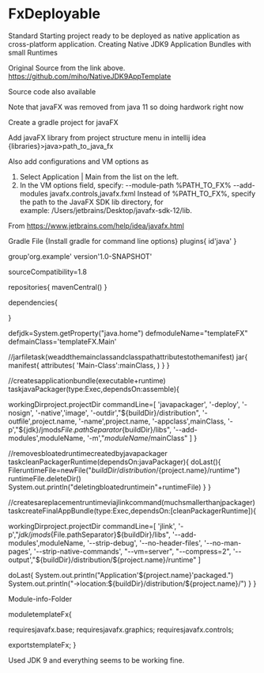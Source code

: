 # FxDeployable
Standard Starting project ready to be deployed as native application as cross-platform application.
Creating Native JDK9 Application Bundles with small Runtimes




Original Source from the link above.
https://github.com/miho/NativeJDK9AppTemplate

Source code also available

Note that javaFX was removed from java 11 so doing hardwork right  now


Create a gradle project for javaFX


Add javaFX library from project structure menu in intellij idea {libraries}>java>path_to_java_fx



Also add configurations and VM options as

1. Select Application | Main from the list on the left.
2. In the VM options field, specify: --module-path %PATH_TO_FX% --add-modules javafx.controls,javafx.fxml
Instead of %PATH_TO_FX%, specify the path to the JavaFX SDK lib directory, for example: /Users/jetbrains/Desktop/javafx-sdk-12/lib.

From <https://www.jetbrains.com/help/idea/javafx.html> 

Gradle File  {Install gradle for command line options}
plugins{
id'java'
}

group'org.example'
version'1.0-SNAPSHOT'

sourceCompatibility=1.8

repositories{
mavenCentral()
}

dependencies{

}

defjdk=System.getProperty("java.home")
defmoduleName="templateFX"
defmainClass='templateFX.Main'


//jarfiletask(weaddthemainclassandclasspathattributestothemanifest)
jar{
manifest{
attributes(
'Main-Class':mainClass,
)
}
}

//createsapplicationbundle(executable+runtime)
taskjavaPackager(type:Exec,dependsOn:assemble){

workingDirproject.projectDir
commandLine=[
'javapackager',
'-deploy',
'-nosign',
'-native','image',
'-outdir',"${buildDir}/distribution",
'-outfile',project.name,
'-name',project.name,
'-appclass',mainClass,
'-p',"${jdk}/jmods${File.pathSeparator}${buildDir}/libs",
'--add-modules',moduleName,
'-m',"$moduleName/$mainClass"
]
}

//removesbloatedruntimecreatedbyjavapackager
taskcleanPackagerRuntime(dependsOn:javaPackager){
doLast(){
FileruntimeFile=newFile("${buildDir}/distribution/${project.name}/runtime")
runtimeFile.deleteDir()
System.out.println("deletingbloatedruntimein"+runtimeFile)
}
}

//createsareplacementruntimeviajlinkcommand(muchsmallerthanjpackager)
taskcreateFinalAppBundle(type:Exec,dependsOn:[cleanPackagerRuntime]){

workingDirproject.projectDir
commandLine=[
'jlink',
'-p',"${jdk}/jmods${File.pathSeparator}${buildDir}/libs",
'--add-modules',moduleName,
'--strip-debug',
'--no-header-files',
'--no-man-pages',
'--strip-native-commands',
"--vm=server",
"--compress=2",
'--output',"${buildDir}/distribution/${project.name}/runtime"
]

doLast{
System.out.println("Application'${project.name}'packaged.")
System.out.println("->location:${buildDir}/distribution/${project.name}/")
}
}






Module-info-Folder

moduletemplateFx{

requiresjavafx.base;
requiresjavafx.graphics;
requiresjavafx.controls;

exportstemplateFx;
}



Used JDK 9 and everything seems to be working fine.
